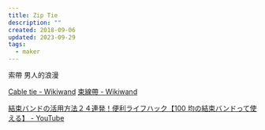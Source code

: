 ```yaml
---
title: Zip Tie
description: ""
created: 2018-09-06
updated: 2023-09-29
tags:
  - maker
---
```


索帶 男人的浪漫

[Cable tie - Wikiwand](https://www.wikiwand.com/en/Cable_tie)
[束線帶 - Wikiwand](https://www.wikiwand.com/zh-hant/束線帶)

[結束バンドの活用方法２４連発！便利ライフハック【100 均の結束バンドって使える】 - YouTube](https://www.youtube.com/watch?v=nyUnCZHWGsE)
